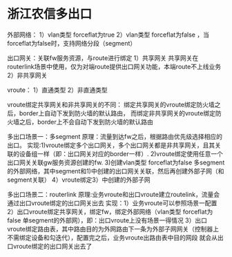 # 浙江农信多出口

外部网络：
1）vlan类型 forceflat为true
2）vlan类型 forceflat为false ，当forceflat为false时，支持网络分段（segment）

出口网关：关联fw服务资源，与route进行绑定
1）共享网关    共享网关在routerlink场景中使用，仅为对端route提供出口网关功能，本端route不上线业务
2）非共享网关

vroute：
1）直通类型
2）非直通类型

vroute绑定共享网关和非共享网关的不同：
绑定共享网关的vroute绑定防火墙之后，border上自动下发到防火墙的默认路由，
而绑定非共享网关的vroute绑定防火墙之后，border上不会自动下发到防火墙的默认路由

多出口场景一：多segment
原理：流量到达fw之后，根据路由优先级选择相应的出口。
实现:1)vroute绑定多个出口网关，多个出口网关都是非共享网关，且其关联的设备组一样（即：出口网关对应的border一样）.
    2)vroute绑定使用任意一个出口网关关联gw服务资源创建的fw.
    3)创建vlan类型 forceflat为false 多segment的外部网络，其中segment和1)中创建的出口网关关联，然后再创建外部子网（和segment关联）
    4）vroute绑定3）中创建的外部子网
    
多出口场景二：routerlink
原理:业务vroute和出口vroute建立routelink，流量会通过出口vroute绑定的出口网关出去
实现：1）业务vroute可以参照场景一配置
     2）出口vroute绑定共享网关，绑定fw，绑定外部网络（vlan类型 forceflat为false 单segment的外部网），即：出口vroute上没有场景一得情况
     3）出口vroute绑定路由表，其中路由目的为外网路由下一条为外部子网网关（控制器上不需绑定设备和勾迭代），配置完之后，业务vroute出路由表中目的网段
        就会从出口vroute绑定的出口网关出去了
        
  
